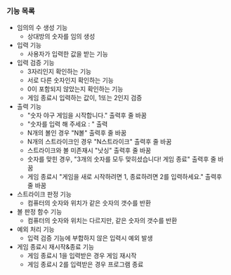 

### 기능 목록

- 임의의 수 생성 기능
  - 상대방의 숫자를 임의 생성
- 입력 기능
  - 사용자가 입력한 값을 받는 기능
- 입력 검증 기능
  - 3자리인지 확인하는 기능
  - 서로 다른 숫자인지 확인하는 기능
  - 0이 포함되지 않았는지 확인하는 기능
  - 게임 종료시 입력하는 값이, 1또는 2인지 검증
- 출력 기능
  - "숫자 야구 게임을 시작합니다." 출력후 줄 바꿈
  - "숫자를 입력 해 주세요 : " 출력
  - N개의 볼인 경우 "N볼" 출력후 줄 바꿈
  - N개의 스트라이크인 경우 "N스트라이크" 출력후 줄 바꿈
  - 스트라이크와 볼 미존재시 "낫싱" 출력후 줄 바꿈
  - 숫자를 맞힌 경우, "3개의 숫자를 모두 맞히셨습니다! 게임 종료" 출력후 줄 바꿈
  - 게임 종료시 "게임을 새로 시작하려면 1, 종료하려면 2를 입력하세요." 출력후 줄 바꿈
- 스트라이크 판정 기능
  - 컴퓨터의 숫자와 위치가 같은 숫자의 갯수를 반환
- 볼 판정 함수 기능
  - 컴퓨터의 숫자와 위치는 다르지만, 같은 숫자의 갯수를 반환
- 예외 처리 기능
  - 입력 검증 기능에 부합하지 않은 입력시 예외 발생
- 게임 종료시 재시작&종료 기능
  - 게임 종료시 1을 입력받은 경우 게임 재시작
  - 게임 종료시 2를 입력받은 경우 프로그램 종료